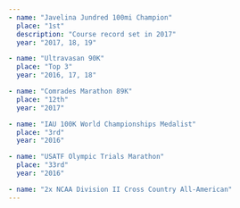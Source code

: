 ```yaml
---
- name: "Javelina Jundred 100mi Champion"
  place: "1st"
  description: "Course record set in 2017"
  year: "2017, 18, 19"

- name: "Ultravasan 90K"
  place: "Top 3"
  year: "2016, 17, 18"

- name: "Comrades Marathon 89K"
  place: "12th"
  year: "2017"

- name: "IAU 100K World Championships Medalist"
  place: "3rd"
  year: "2016"

- name: "USATF Olympic Trials Marathon"
  place: "33rd"
  year: "2016"

- name: "2x NCAA Division II Cross Country All-American"
---
```


